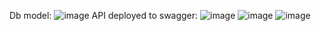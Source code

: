 Db model:
![image](https://github.com/user-attachments/assets/2efe7244-6fb0-4d62-8b93-ebe1a2021d78)
API deployed to swagger:
![image](https://github.com/user-attachments/assets/e43985b6-115e-49bc-89b2-060d07cedafe)
![image](https://github.com/user-attachments/assets/cdef011d-0012-43c3-a76c-7b8f6bbbe71e)
![image](https://github.com/user-attachments/assets/a7cb85ff-ec56-4d22-8d73-54af5aec6222)


